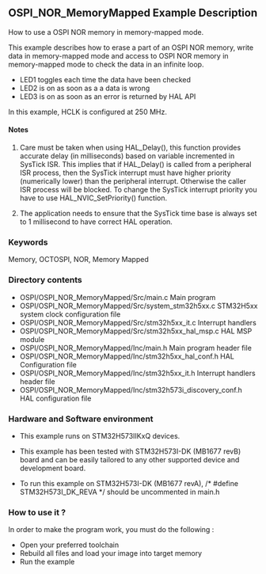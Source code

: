 ## <b>OSPI_NOR_MemoryMapped Example Description</b>

How to use a OSPI NOR memory in memory-mapped mode.

This example describes how to erase a part of an OSPI NOR memory, write data in memory-mapped mode and 
access to OSPI NOR memory in memory-mapped mode to check the data in an infinite loop.

 - LED1 toggles each time the data have been checked
 - LED2 is on as soon as a a data is wrong
 - LED3 is on as soon as an error is returned by HAL API

In this example, HCLK is configured at 250 MHz.

#### <b>Notes</b>

 1. Care must be taken when using HAL_Delay(), this function provides accurate delay (in milliseconds)
    based on variable incremented in SysTick ISR. This implies that if HAL_Delay() is called from
    a peripheral ISR process, then the SysTick interrupt must have higher priority (numerically lower)
    than the peripheral interrupt. Otherwise the caller ISR process will be blocked.
    To change the SysTick interrupt priority you have to use HAL_NVIC_SetPriority() function.

 2. The application needs to ensure that the SysTick time base is always set to 1 millisecond
    to have correct HAL operation.

### <b>Keywords</b>

Memory, OCTOSPI, NOR, Memory Mapped

### <b>Directory contents</b>

  - OSPI/OSPI_NOR_MemoryMapped/Src/main.c                 		Main program
  - OSPI/OSPI_NOR_MemoryMapped/Src/system_stm32h5xx.c     		STM32H5xx system clock configuration file
  - OSPI/OSPI_NOR_MemoryMapped/Src/stm32h5xx_it.c         		Interrupt handlers 
  - OSPI/OSPI_NOR_MemoryMapped/Src/stm32h5xx_hal_msp.c    		HAL MSP module
  - OSPI/OSPI_NOR_MemoryMapped/Inc/main.h                 		Main program header file  
  - OSPI/OSPI_NOR_MemoryMapped/Inc/stm32h5xx_hal_conf.h   		HAL Configuration file
  - OSPI/OSPI_NOR_MemoryMapped/Inc/stm32h5xx_it.h         		Interrupt handlers header file
  - OSPI/OSPI_NOR_MemoryMapped/Inc/stm32h573i_discovery_conf.h  HAL configuration file  

        
### <b>Hardware and Software environment</b>

  - This example runs on STM32H573IIKxQ devices.

  - This example has been tested with STM32H573I-DK (MB1677 revB) board and can be 
    easily tailored to any other supported device and development board.

  - To run this example on STM32H573I-DK (MB1677 revA), /* #define STM32H573I_DK_REVA */ should be uncommented in main.h
  
### <b>How to use it ?</b>

In order to make the program work, you must do the following :

 - Open your preferred toolchain 
 - Rebuild all files and load your image into target memory
 - Run the example

